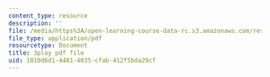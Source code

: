 ```yaml
---
content_type: resource
description: ''
file: /media/https%3A/open-learning-course-data-rc.s3.amazonaws.com/res-6-012-introduction-to-probability-spring-2018/1010d6d144814035cfab412f5bda29cf_LBiYeL4qD2M.pdf
file_type: application/pdf
resourcetype: Document
title: 3play pdf file
uid: 1010d6d1-4481-4035-cfab-412f5bda29cf
---
```

